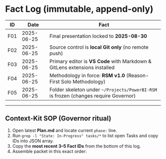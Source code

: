 # Fact Log  (immutable, append-only)

| ID  | Date       | Fact                                                                                  |
|-----|------------|---------------------------------------------------------------------------------------|
| F01 | 2025-06-25 | Final presentation locked to **2025-08-30**                                           |
| F02 | 2025-06-25 | Source control is **local Git only** (no remote push)                                 |
| F03 | 2025-06-25 | Primary editor is **VS Code** with Markdown & GitLens extensions installed            |
| F04 | 2025-06-25 | Methodology in force: **RSM v1.0** (Reason-First Solo Methodology)                    |
| F05 | 2025-06-25 | Folder skeleton under `~/Projects/PowerBI-RSM` is frozen (changes require Governor)   |

---

## Context-Kit SOP  (Governor ritual)

1. Open latest **Plan.md** and locate current `phase:` line.  
2. Run `grep -l "State: In-Progress" tasks/*` to list open Tasks and copy IDs into JSON array.  
3. Copy the **most recent 3–5 Fact IDs** from the bottom of this log.  
4. Assemble packet in this exact order:  
